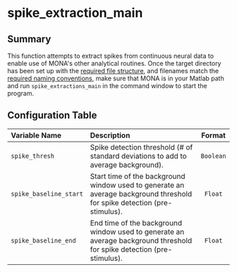 # spike_extraction_main

## Summary

This function attempts to extract spikes from continuous neural data to enable use of MONA's other analytical routines. Once the target directory has been set up with the [required file structure](https://github.com/NeuralStorm/MATLAB-offline-neural-analysis/blob/kevin-docs/docs/file_layout.md), and filenames match the [required naming conventions](https://github.com/NeuralStorm/MATLAB-offline-neural-analysis/blob/kevin-docs/docs/filename_convention.md), make sure that MONA is in your Matlab path and run `spike_extractions_main` in the command window to start the program.

## Configuration Table
|Variable Name| Description |Format|
|:-----------|:--|:----------:|
|`spike_thresh`|Spike detection threshold (# of standard deviations to add to average background).|`Boolean`
|`spike_baseline_start`|Start time of the background window used to generate an average background threshold for spike detection (pre-stimulus).|`Float`
|`spike_baseline_end`|End time of the background window used to generate an average background threshold for spike detection (pre-stimulus).|`Float`
